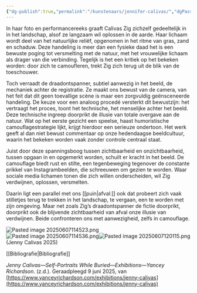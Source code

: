```yaml
---
{"dg-publish":true,"permalink":"/kunstenaars/jennifer-calivas/","dgPassFrontmatter":true}
---
```


In haar foto en performancereeks graaft Calivas Zig zichzelf gedeeltelijk in in het landschap, alsof ze langzaam wil oplossen in de aarde. Haar lichaam wordt deel van het natuurlijke reliëf, opgenomen in het ritme van gras, zand en schaduw. Deze handeling is meer dan een fysieke daad het is een bewuste poging tot versmelting met de natuur, met het vrouwelijke lichaam als drager van die verbinding. Tegelijk is het een kritiek op het bekeken worden: door zich te camoufleren, trekt Zig zich terug uit de blik van de toeschouwer.

Toch verraadt de draadontspanner, subtiel aanwezig in het beeld, de mechaniek achter de registratie. Ze maakt ons bewust van de camera, van het feit dat dit geen toevallige scène is maar een zorgvuldig geënsceneerde handeling. De keuze voor een analoog procedé versterkt dit bewustzijn: het vertraagt het proces, toont het technische, het menselijke achter het beeld. Deze technische ingreep doorprikt de illusie van totale overgave aan de natuur. Wat op het eerste gezicht een speelse, haast humoristische camouflagestrategie lijkt, krijgt hierdoor een serieuze ondertoon. Het werk geeft al dan niet bewust commentaar op onze hedendaagse beeldcultuur, waarin het bekeken worden vaak zonder controle centraal staat.

Juist door deze spanningsboog tussen zichtbaarheid en onzichtbaarheid, tussen opgaan in en opgemerkt worden, schuilt er kracht in het beeld. De camouflage biedt rust en stilte, een tegenbeweging tegenover de constante prikkel van Instagrambeelden, die schreeuwen om gezien te worden. Waar sociale media lichamen tonen die zich willen onderscheiden, wil Zig verdwijnen, oplossen, versmelten.

Daarin ligt een parallel met ons [[puin\|afval:]] ook dat probeert zich vaak stilletjes terug te trekken in het landschap, te vergaan, een te worden met zijn omgeving. Maar net zoals Zig’s draadontspanner de fictie doorprikt, doorprikt ook de blijvende zichtbaarheid van afval onze illusie van verdwijnen. Beide confronteren ons met aanwezigheid, zelfs in camouflage.


![Pasted image 20250607114523.png](/img/user/Pasted%20image%2020250607114523.png)![Pasted image 20250607114536.png](/img/user/Pasted%20image%2020250607114536.png)![Pasted image 20250607120115.png](/img/user/Pasted%20image%2020250607120115.png)
(Jenny Calivas 2025)

[[Bibliografie\|Bibliografie]]

_Jenny Calivas—Self-Portraits While Buried—Exhibitions—Yancey Richardson_. (z.d.). Geraadpleegd 9 juni 2025, van [https://www.yanceyrichardson.com/exhibitions/jenny-calivas](https://www.yanceyrichardson.com/exhibitions/jenny-calivas)